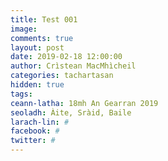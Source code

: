 ```yaml
---
title: Test 001
image:
comments: true
layout: post
date: 2019-02-18 12:00:00
author: Crìstean MacMhìcheil
categories: tachartasan
hidden: true
tags:
ceann-latha: 18mh An Gearran 2019
seoladh: Àite, Sràid, Baile
larach-lin: #
facebook: #
twitter: #
---
```

